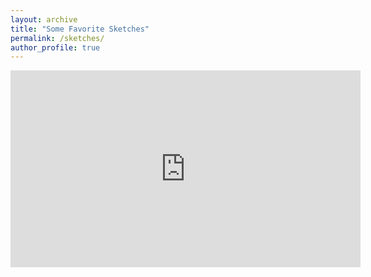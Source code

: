 ```yaml
---
layout: archive
title: "Some Favorite Sketches"
permalink: /sketches/
author_profile: true
---
```

<iframe width="560" height="315" src="https://www.youtube.com/embed/zeYEuq33-EQ" frameborder="0" allow="autoplay; encrypted-media" allowfullscreen></iframe>
